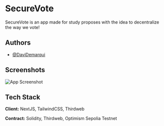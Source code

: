 
# SecureVote

SecureVote is an app made for study proposes with the idea to decentralize the way we vote!


## Authors

- [@DaviDemarqui](https://www.github.com/DaviDemarqui)


## Screenshots

![App Screenshot]([https://via.placeholder.com/468x300?text=App+Screenshot+Here](https://github.com/DaviDemarqui/secure-vote/blob/master/print/secure-vote-print.png?raw=true))


## Tech Stack

**Client:** NextJS, TailwindCSS, Thirdweb

**Contract:** Solidity, Thirdweb, Optimism Sepolia Testnet

